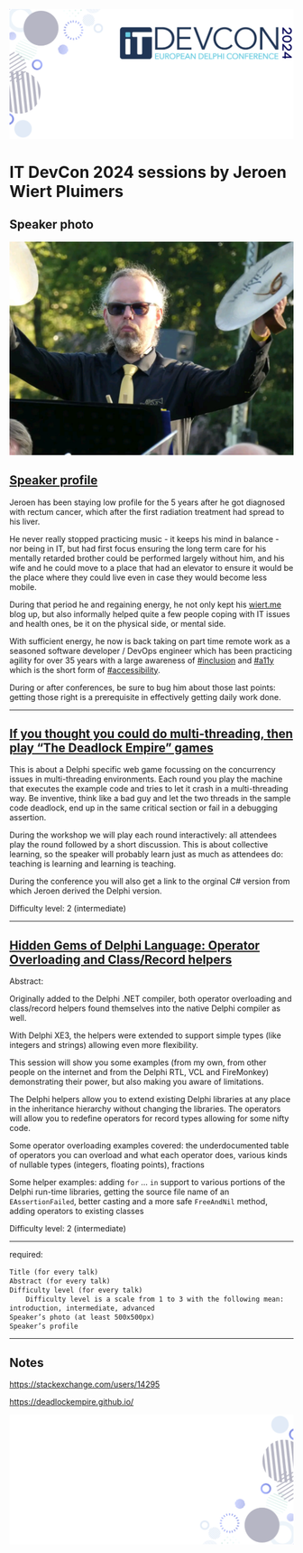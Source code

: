 ![header](./images/ITDevCon2024.Theme.00.Title-Slide.header.png)

# IT DevCon 2024 sessions by Jeroen Wiert Pluimers

## Speaker photo

![my picture playing cymbals](./images/jeroen-wiert-pluimers.portrait-with-cymbals.png)

## [Speaker profile](https://www.itdevcon.it/roma/en/speakers/jeroen-wiert-pluimers/)

Jeroen has been staying low profile for the 5 years after he got diagnosed with rectum cancer, which after the first radiation treatment had spread to his liver.

He never really stopped practicing music - it keeps his mind in balance - nor being in IT, but had first focus ensuring the long term care for his mentally retarded brother could be performed largely without him, and his wife and he could move to a place that had an elevator to ensure it would be the place where they could live even in case they would become less mobile.

During that period he and regaining energy, he not only kept his [wiert.me](https://wiert.me/) blog up, but also informally helped quite a few people coping with IT issues and health ones, be it on the physical side, or mental side.

With sufficient energy, he now is back taking on part time remote work as a seasoned software developer / DevOps engineer which has been practicing agility for over 35 years with a large awareness of [#inclusion](https://www.google.com/search?q=%23inclusion) and [#a11y](https://www.google.com/search?q=%23a11y) which is the short form of [#accessibility](https://www.google.com/search?q=%23accessibility).

During or after conferences, be sure to bug him about those last points: getting those right is a prerequisite in effectively getting daily work done.

---

## [If you thought you could do multi-threading, then play “The Deadlock Empire” games](https://www.itdevcon.it/roma/en/sessions/delphi_deadlock_empire/)

This is about a Delphi specific web game focussing on the concurrency issues in multi-threading environments. Each round you play the machine that executes the example code and tries to let it crash in a multi-threading way. Be inventive, think like a bad guy and let the two threads in the sample code deadlock, end up in the same critical section or fail in a debugging assertion.

During the workshop we will play each round interactively: all attendees play the round followed by a short discussion. This is about collective learning, so the speaker will probably learn just as much as attendees do: teaching is learning and learning is teaching.

During the conference you will also get a link to the orginal C# version from which Jeroen derived the Delphi version.

Difficulty level: 2 (intermediate)

---

## [Hidden Gems of Delphi Language: Operator Overloading and Class/Record helpers](https://www.itdevcon.it/roma/en/sessions/operator_overloading_in_real_world/)

Abstract:

Originally added to the Delphi .NET compiler, both operator overloading and class/record helpers found themselves into the native Delphi compiler as well.

With Delphi XE3, the helpers were extended to support simple types (like integers and strings) allowing even more flexibility.

This session will show you some examples (from my own, from other people on the internet and from the Delphi RTL, VCL and FireMonkey) demonstrating their power, but also making you aware of limitations.

The Delphi helpers allow you to extend existing Delphi libraries at any place in the inheritance hierarchy without changing the libraries. The operators will allow you to redefine operators for record types allowing for some nifty code.

Some operator overloading examples covered: the underdocumented table of operators you can overload and what each operator does, various kinds of nullable types (integers, floating points), fractions

Some helper examples: adding `for` ... `in` support to various portions of the Delphi run-time libraries, getting the source file name of an `EAssertionFailed`, better casting and a more safe `FreeAndNil` method, adding operators to existing classes

Difficulty level: 2 (intermediate)

---

required:


    Title (for every talk)
    Abstract (for every talk)
    Difficulty level (for every talk)
        Difficulty level is a scale from 1 to 3 with the following mean: introduction, intermediate, advanced
    Speaker’s photo (at least 500x500px)
    Speaker’s profile

---

## Notes

https://stackexchange.com/users/14295

https://deadlockempire.github.io/

![footer](./images/ITDevCon2024.Theme.00.Title-Slide.footer.png)
